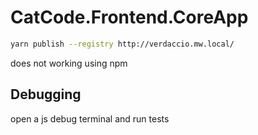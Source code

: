 # CatCode.Frontend.CoreApp
```bash
yarn publish --registry http://verdaccio.mw.local/
```
does not working using npm


## Debugging
open a js debug terminal and run tests
